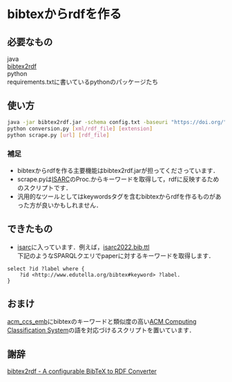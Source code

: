 # bibtexからrdfを作る

## 必要なもの
java  
[bibtex2rdf](http://bibtex2rdf.sourceforge.net/)  
python  
requirements.txtに書いているpythonのパッケージたち  

## 使い方

```bash
java -jar bibtex2rdf.jar -schema config.txt -baseuri "https://doi.org/" -enc UTF-8 [bibtex_file] [output_rdf_file]
python conversion.py [xml/rdf_file] [extension]
python scrape.py [url] [rdf_file]
```

### 補足
- bibtexからrdfを作る主要機能はbibtex2rdf.jarが担ってくださっています．
- scrape.pyは[ISARC](https://www.iaarc.org/publications/search.php?series=1&query=&publication=0)のProc.からキーワードを取得して，rdfに反映するためのスクリプトです．
- 汎用的なツールとしてはkeywordsタグを含むbibtexからrdfを作るものがあった方が良いかもしれません．

## できたもの
- [isarc](https://github.com/s246wv/ISARC-bibtex-rdf/tree/main/isarc)に入っています．例えば，[isarc2022.bib.ttl](https://github.com/s246wv/ISARC-bibtex-rdf/blob/main/isarc/2022/isarc2022.bib.ttl)  
下記のようなSPARQLクエリでpaperに対するキーワードを取得します．
```sparql
select ?id ?label where {
    ?id <http://www.edutella.org/bibtex#keyword> ?label. 
}
```

## おまけ
[acm_ccs_emb](https://github.com/s246wv/ISARC-bibtex-rdf/tree/main/acm_ccs_emb)にbibtexのキーワードと類似度の高い[ACM Computing Classification System](https://dl.acm.org/ccs)の語を対応づけるスクリプトを置いています．

## 謝辞
[bibtex2rdf - A configurable BibTeX to RDF Converter](http://bibtex2rdf.sourceforge.net/)  

